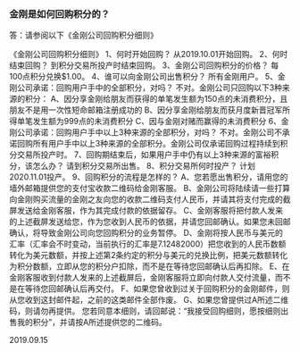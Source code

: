 ### 金刚是如何回购积分的？
答：请参阅以下《金刚公司回购积分细则》

《金刚公司回购积分细则》
1、何时开始回购？
从2019.10.01开始回购。
2、何时结束回购？
到积分交易所投产时结束回购。
3、金刚公司回购积分的价格？
每100点积分兑换$1.00。
4、谁可以向金刚公司出售积分？
所有金刚用户。
5、金刚公司承诺：回购用户手中的全部积分，对吗？
不对。金刚公司只回购以下3种来源的积分：
A、因分享金刚给朋友而获得的单笔发生额为150点的未消费积分，且朋友不是用一次性短命邮箱注册成功的
B、因分享金刚给朋友而获月度新晋冠军所得单笔发生额为999点的未消费积分
C、因与金刚对赌而赢得的未消费积分
6、金刚公司承诺：回购用户手中以上3种来源的全部积分，对吗？
不对。金刚公司不承诺回购所有用户手中以上3种来源的全部积分。金刚公司仅承诺回购过程持续到积分交易所投产时。
7、回购期结束后，如果用户手中仍有以上3种来源的富裕积分，该怎么办？
请到积分交易所出售。
8、积分交易所何时投产？
计划2020.11.01投产。
9、回购积分的流程是怎样的？
A、您若愿出售积分，请用您的墙外邮箱提供您的支付宝收款二维码给金刚客服。
B、金刚公司将陆续请一些打算向金刚购买流量的金刚之友向您的收款二维码支付人民币，并请其将支付完成的截屏发送给金刚客服，作为其完成付款的依据留存。
C、金刚客服将把付款人发来的上述截屏发送给您，作为您收到人民币的依据，并请您回邮确认。如果您未回邮确认，将导致金刚公司向您回购积分的业务暂停。
D、金刚将按人民币与美元的汇率（汇率会不时变动，当前执行的汇率是7.12482000）把您收到的人民币数额转化为美元数额，并按上述第2条约定的积分与美元的兑换比例，把美元数额转化为积分数额，立即从您的积分户扣除，而不是在等待您回邮确认后再扣除。
E、在金刚客服收到付款人发来的上述截屏后，金刚客服将立即向付款人交付流量，而不是在等待您回邮确认后再交付。
F、如果您曾收到过关于回购积分的金刚邮件，则从您收到这封邮件起，之前的这类邮件全部作废。
G、如果您曾提供过A所述二维码，则请勿再提供。
您若同意本细则，请回邮说：“我接受回购细则，愿按细则出售我的积分”，并请按A所述提供您的二维码。

2019.09.15
